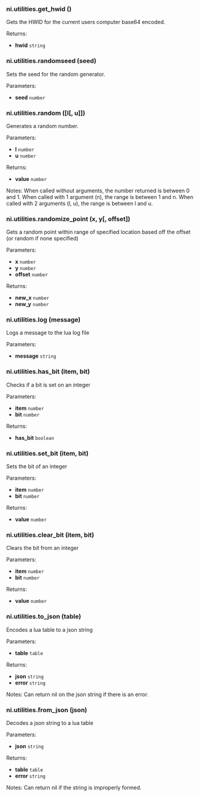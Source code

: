 ### ni.utilities.get_hwid ()

Gets the HWID for the current users computer base64 encoded.

Returns:
- **hwid** `string`

### ni.utilities.randomseed (seed)

Sets the seed for the random generator.

Parameters:
- **seed** `number`

### ni.utilities.random ([l[, u]])

Generates a random number.

Parameters:
- **l** `number`
- **u** `number`

Returns:
- **value** `number`

Notes:
When called without arguments, the number returned is between 0 and 1.
When called with 1 argument (n), the range is between 1 and n.
When called with 2 arguments (l, u), the range is between l and u.

### ni.utilities.randomize_point (x, y[, offset])

Gets a random point within range of specified location based off the offset (or random if none specified)

Parameters:
- **x** `number`
- **y** `number`
- **offset** `number`

Returns:
- **new_x** `number`
- **new_y** `number`

### ni.utilities.log (message)

Logs a message to the lua log file

Parameters:
- **message** `string`

### ni.utilities.has_bit (item, bit)

Checks if a bit is set on an integer

Parameters:
- **item** `number`
- **bit** `number`

Returns:
- **has_bit** `boolean`

### ni.utilities.set_bit (item, bit)

Sets the bit of an integer

Parameters:
- **item** `number`
- **bit** `number`

Returns:
- **value** `number`

### ni.utilities.clear_bit (item, bit)

Clears the bit from an integer

Parameters:
- **item** `number`
- **bit** `number`

Returns:
- **value** `number`

### ni.utilities.to_json (table)

Encodes a lua table to a json string

Parameters:
- **table** `table`

Returns:
- **json** `string`
- **error** `string`

Notes:
Can return nil on the json string if there is an error.

### ni.utilities.from_json (json)

Decodes a json string to a lua table

Parameters:
- **json** `string`

Returns:
- **table** `table`
- **error** `string`

Notes:
Can return nil if the string is improperly formed.

